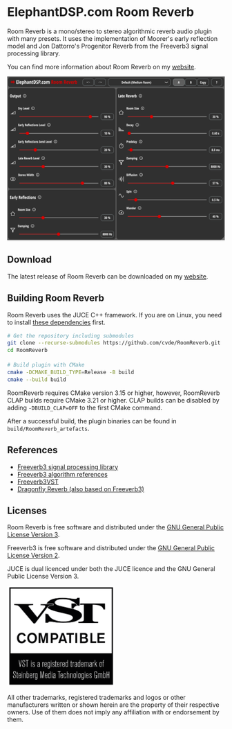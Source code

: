 # ElephantDSP.com Room Reverb

Room Reverb is a mono/stereo to stereo algorithmic reverb audio plugin with many presets. It uses the implementation of Moorer's early reflection model and Jon Dattorro's Progenitor Reverb from the Freeverb3 signal processing library.

You can find more information about Room Reverb on my [website](https://www.elephantdsp.com/products/room-reverb/).

![Room Reverb screenshot](Assets/room-reverb-screenshot.png)

## Download
The latest release of Room Reverb can be downloaded on my [website](https://www.elephantdsp.com/products/room-reverb/).

## Building Room Reverb

Room Reverb uses the JUCE C++ framework. If you are on Linux, you need to install [these dependencies](https://github.com/juce-framework/JUCE/blob/master/docs/Linux%20Dependencies.md) first.
```bash
# Get the repository including submodules
git clone --recurse-submodules https://github.com/cvde/RoomReverb.git
cd RoomReverb

# Build plugin with CMake
cmake -DCMAKE_BUILD_TYPE=Release -B build
cmake --build build
```
RoomReverb requires CMake version 3.15 or higher, however, RoomReverb CLAP builds require CMake 3.21 or higher. CLAP builds can be disabled by adding `-DBUILD_CLAP=OFF` to the first CMake command.

After a successful build, the plugin binaries can be found in `build/RoomReverb_artefacts`.

## References
- [Freeverb3 signal processing library](https://www.nongnu.org/freeverb3/)
- [Freeverb3 algorithm references](https://freeverb3vst.osdn.jp/ref.shtml)
- [Freeverb3VST](https://freeverb3vst.osdn.jp/)
- [Dragonfly Reverb (also based on Freeverb3)](https://github.com/michaelwillis/dragonfly-reverb)

## Licenses
Room Reverb is free software and distributed under the [GNU General Public License Version 3](LICENSE).

Freeverb3 is free software and distributed under the [GNU General Public License Version 2](Freeverb3/COPYING).

JUCE is dual licenced under both the JUCE licence and the GNU General Public License Version 3.

<img src="Assets/VST_Compatible_Logo_Steinberg_with_TM_negative.svg" alt="Steinberg VST compatible logo" width="250" height="232"/>

All other trademarks, registered trademarks and logos or other manufacturers written or shown herein are the property of their respective owners. Use of them does not imply any affiliation with or endorsement by them.

